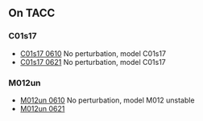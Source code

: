 ## On TACC
### C01s17
- [C01s17 0610](../data/C01s17_0610.nbconvert.html) No perturbation, model C01s17
- [C01s17 0621](../data/C01s17_0621.nbconvert.html) No perturbation, model C01s17
### M012un
- [M012un 0610](../data/M012un_0610.nbconvert.html) No perturbation, model M012 unstable
- [M012un 0621](../data/M012un_0621.nbconvert.html)
